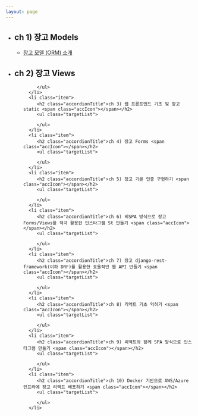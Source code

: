 ```yaml
---
layout: page
---
```


<div class="container">
   <ul class="accordion">
      <li class="item">
         <h2 class="accordionTitle">ch 1) 장고 Models <span class="accIcon"></span></h2>
         <ul class="targetList">
             <li><a href="../python/django/models/2020/07/03/Django-Models-AskCompany-14-1.md.html">장고 모델 (ORM) 소개</a></li>
         </ul>
      </li>
      <li class="item">
         <h2 class="accordionTitle">ch 2) 장고 Views <span class="accIcon"></span></h2>
         <ul class="targetList">
             
         </ul>
      </li>
      <li class="item">
         <h2 class="accordionTitle">ch 3) 웹 프론트엔드 기초 및 장고 static <span class="accIcon"></span></h2>
         <ul class="targetList">
             
         </ul>
      </li>
      <li class="item">
         <h2 class="accordionTitle">ch 4) 장고 Forms <span class="accIcon"></span></h2>
         <ul class="targetList">
             
         </ul>
      </li>
      <li class="item">
         <h2 class="accordionTitle">ch 5) 장고 기본 인증 구현하기 <span class="accIcon"></span></h2>
         <ul class="targetList">
             
         </ul>
      </li>
      <li class="item">
         <h2 class="accordionTitle">ch 6) 비SPA 방식으로 장고 Forms/Views를 적극 활용한 인스타그램 St 만들기 <span class="accIcon"></span></h2>
         <ul class="targetList">
             
         </ul>
      </li>
      <li class="item">
         <h2 class="accordionTitle">ch 7) 장고 django-rest-framework(이하 DRF)를 활용한 효율적인 웹 API 만들기 <span class="accIcon"></span></h2>
         <ul class="targetList">
             
         </ul>
      </li> 
      <li class="item">
         <h2 class="accordionTitle">ch 8) 리액트 기초 익히기 <span class="accIcon"></span></h2>
         <ul class="targetList">
             
         </ul>
      </li>          
      <li class="item">
         <h2 class="accordionTitle">ch 9) 리액트와 함께 SPA 방식으로 인스타그램 만들기 <span class="accIcon"></span></h2>
         <ul class="targetList">
             
         </ul>
      </li>          
      <li class="item">
         <h2 class="accordionTitle">ch 10) Docker 기반으로 AWS/Azure 인프라에 장고 리액트 배포하기 <span class="accIcon"></span></h2>
         <ul class="targetList">
             
         </ul>
      </li> 
   </ul>
</div>

